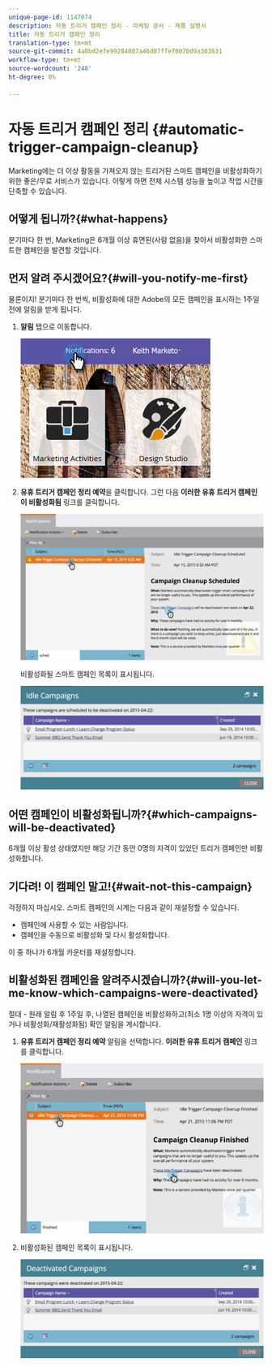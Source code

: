 ```yaml
---
unique-page-id: 1147074
description: 자동 트리거 캠페인 정리 - 마케팅 문서 - 제품 설명서
title: 자동 트리거 캠페인 정리
translation-type: tm+mt
source-git-commit: 4a0bd2efe99284807a46d07ffef0070d9a303631
workflow-type: tm+mt
source-wordcount: '248'
ht-degree: 0%

---
```



# 자동 트리거 캠페인 정리 {#automatic-trigger-campaign-cleanup}

Marketing에는 더 이상 활동을 가져오지 않는 트리거된 스마트 캠페인을 비활성화하기 위한 좋은/무료 서비스가 있습니다. 이렇게 하면 전체 시스템 성능을 높이고 작업 시간을 단축할 수 있습니다.

## 어떻게 됩니까?{#what-happens}

분기마다 한 번, Marketing은 6개월 이상 휴면된(사람 없음)을 찾아서 비활성화한 스마트한 캠페인을 발견할 것입니다.

## 먼저 알려 주시겠어요?{#will-you-notify-me-first}

물론이지! 분기마다 한 번씩, 비활성화에 대한 Adobe의 모든 캠페인을 표시하는 1주일 전에 알림을 받게 됩니다.

1. **알림** 탭으로 이동합니다.

   ![](assets/notifications.png)

1. **유휴 트리거 캠페인 정리 예약**&#x200B;을 클릭합니다. 그런 다음 **이러한 유휴 트리거 캠페인이 비활성화됨** 링크를 클릭합니다.

   ![](assets/image2015-4-27-20-3a48-3a35.png)

   비활성화될 스마트 캠페인 목록이 표시됩니다.

   ![](assets/image2015-4-27-20-3a35-3a29.png)

## 어떤 캠페인이 비활성화됩니까?{#which-campaigns-will-be-deactivated}

6개월 이상 활성 상태였지만 해당 기간 동안 0명의 자격이 있었던 트리거 캠페인만 비활성화합니다.

## 기다려! 이 캠페인 말고!{#wait-not-this-campaign}

걱정하지 마십시오. 스마트 캠페인의 시계는 다음과 같이 재설정할 수 있습니다.

* 캠페인에 사용할 수 있는 사람입니다.
* 캠페인을 수동으로 비활성화 및 다시 활성화합니다.

이 중 하나가 6개월 카운터를 재설정합니다.

## 비활성화된 캠페인을 알려주시겠습니까?{#will-you-let-me-know-which-campaigns-were-deactivated}

절대 - 원래 알림 후 1주일 후, 나열된 캠페인을 비활성화하고(최소 1명 이상의 자격이 있거나 비활성화/재활성화됨) 확인 알림을 게시합니다.

1. **유휴 트리거 캠페인 정리 예약** 알림을 선택합니다. **이러한 유휴 트리거 캠페인** 링크를 클릭합니다.

   ![](assets/image2015-4-27-20-3a56-3a41.png)

1. 비활성화된 캠페인 목록이 표시됩니다.

   ![](assets/image2015-4-27-20-3a58-3a38.png)

